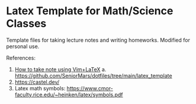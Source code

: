 # Latex Template for Math/Science Classes

Template files for taking lecture notes and writing homeworks. Modified for personal use.

References:
1. [How to take note using Vim+LaTeX](https://www.youtube.com/watch?v=DOtM1mrWjUo)
    a. https://github.com/SeniorMars/dotfiles/tree/main/latex_template
2. https://castel.dev/
3. Latex math symbols: https://www.cmor-faculty.rice.edu/~heinken/latex/symbols.pdf

